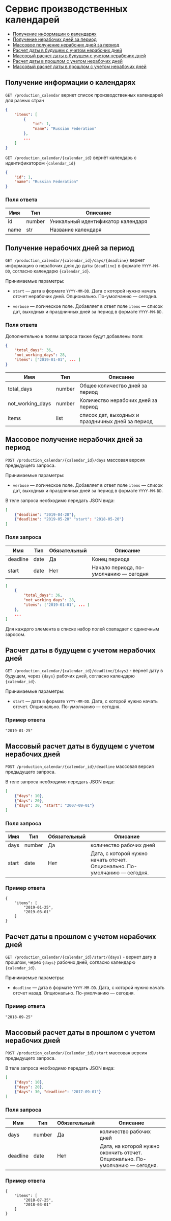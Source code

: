 # Сервис производственных календарей

* [Получение информации о календарях](#production_calendar)
* [Получение нерабочих дней за период](#days)
* [Массовое получение нерабочих дней за период](#days-bulk)
* [Расчет даты в будущем с учетом нерабочих дней](#deadline)
* [Массовый расчет даты в будущем с учетом нерабочих дней](#deadline-bulk)
* [Расчет даты в прошлом с учетом нерабочих дней](#start)
* [Массовый расчет даты в прошлом с учетом нерабочих дней](#start-bulk)

## Получение информации о календарях
<a name="production_calendar"></a>

`GET /production_calendar` вернет список производственных календарей для разных стран

```json
{
    "items": [
        {
            "id": 1,
            "name": "Russian Federation"
        }, 
        ... 
    ]
}
```

`GET /production_calendar/{calendar_id}` вернёт календарь с идентификатором `{calendar_id}`
```json
{
    "id": 1,
    "name": "Russian Federation"
}
```
### Поля ответа
Имя | Тип | Описание
--- | --- | ---
id | number | Уникальный идентификатор календаря
name | str | Название календаря

<a name="days"></a>
## Получение нерабочих дней за период

`GET /production_calendar/{calendar_id}/days/{deadline}` вернет информацию о нерабочих днях до даты `{deadline}` в формате `YYYY-MM-DD`, согласно календарю `{calendar_id}`.

Принимаемые параметры:

* `start` — дата в формате `YYYY-MM-DD`.
Дата с которой нужно начать отсчет нерабочих дней. Опционально. По-умолчанию — сегодня.

* `verbose` — логическое поле.
Добавляет в ответ поле `items` — список дат, выходных и праздничных дней за период в  формате `YYYY-MM-DD`.

### Поля ответа

Дополнительно к полям запроса также будут добавлены поля:

```json
{
    "total_days": 36,
    "not_working_days": 28,
    "items": ["2019-01-01", ... ]
}
```
Имя | Тип | Описание
--- | --- | ---
total_days | number | Общее количество дней за период
not_working_days | number | Количество нерабочих дней за период
items | list | список дат, выходных и праздничных дней за период

<a name="days-bulk"></a>
## Массовое получение нерабочих дней за период

`POST /production_calendar/{calendar_id}/days` массовая версия предыдущего запроса.

Принимаемые параметры:
* `verbose` — логическое поле.
Добавляет в ответ поле `items` — список дат, выходных и праздничных дней за период в  формате `YYYY-MM-DD`.

В теле запроса необходимо передать JSON вида:
```json
[
    {"deadline": "2019-04-20"},
    {"deadline": "2019-05-20" "start": "2018-05-20"}
]
```

### Поля запроса

Имя | Тип | Обязательный | Описание
 --- | --- | --- | ---
 deadline | date | Да | Конец периода
 start | date | Нет | Начало периода, по-умолчанию — сегодня

```json
[
    {
        "total_days": 36,
        "not_working_days": 28,
        "items": ["2019-01-01", ... ]
    },
    ...
]
```
Для каждого элемента в списке набор полей совпадает с одиночным заросом.

<a name="deadline"></a> 
## Расчет даты в будущем с учетом нерабочих дней

`GET /production_calendar/{calendar_id}/deadline/{days}` - вернет дату в будущем, через `{days}` рабочих дней, согласно календарю `{calendar_id}`.

Принимаемые параметры:

* `start` — дата в формате `YYYY-MM-DD`.
Дата, с которой нужно начать отсчет. Опционально. По-умолчанию — сегодня.


###  Пример ответа
```
"2019-01-25"
```

<a name="deadline-bulk"></a>
## Массовый расчет даты в будущем с учетом нерабочих дней

`POST /production_calendar/{calendar_id}/deadline` массовая версия предыдущего запроса.

В теле запроса необходимо передать JSON вида:
```json
[
    {"days": 10},
    {"days": 20},
    {"days": 30, "start": "2007-09-01"}
]
```
### Поля запроса

Имя | Тип | Обязательный | Описание
 --- | --- | --- | ---
 days | number | Да | количество рабочих дней
 start | date | Нет | Дата, с которой нужно начать отсчет. Опционально. По-умолчанию — сегодня.

 ###  Пример ответа
```
{
    "items": [
        "2019-01-25",
        "2019-03-01"
    ]
}    
```

<a name="start"></a> 
## Расчет даты в прошлом с учетом нерабочих дней

`GET /production_calendar/{calendar_id}/start/{days}` - вернет дату в прошлом, через `{days}` рабочих дней, согласно календарю `{calendar_id}`.

Принимаемые параметры:

* `deadline` — дата в формате `YYYY-MM-DD`.
Дата, с которой нужно начать отсчет назад. Опционально. По-умолчанию — сегодня.


###  Пример ответа
```
"2018-09-25"
```

<a name="start-bulk"></a> 
## Массовый расчет даты в прошлом с учетом нерабочих дней

`POST /production_calendar/{calendar_id}/start` массовая версия предыдущего запроса.

В теле запроса необходимо передать JSON вида:
```json
[
    {"days": 10},
    {"days": 20},
    {"days": 30, "deadline": "2017-09-01"}
]
```
### Поля запроса

Имя | Тип | Обязательный | Описание
 --- | --- | --- | ---
 days | number | Да | количество рабочих дней
 deadline | date | Нет | Дата, на которой нужно окончить отсчет. Опционально. По-умолчанию — сегодня.

 ###  Пример ответа
```
{
    "items": [
        "2018-07-25",
        "2018-03-01"
    ]
}   
```



